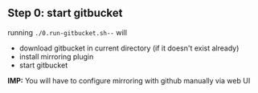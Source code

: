 ## Step 0: start gitbucket

running `./0.run-gitbucket.sh--` will

- download gitbucket in current directory (if it doesn't exist already)
- install mirroring plugin
- start gitbucket

**IMP:** You will have to configure mirroring with github manually via web UI

